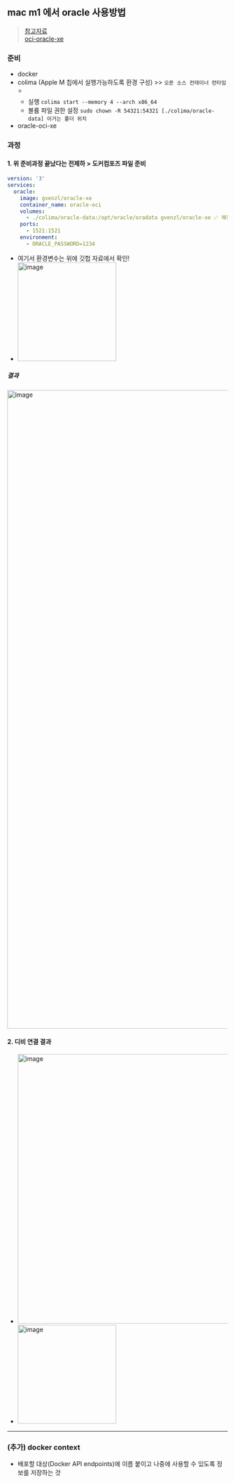 ## mac m1 에서 oracle 사용방법 
> [참고자료](https://shanepark.tistory.com/400) <br>
> [oci-oracle-xe](https://github.com/gvenzl/oci-oracle-xe)

### 준비
- docker
- colima (Apple M 칩에서 실행가능하도록 환경 구성) >> `오픈 소스 컨테이너 런타임` ⭐️
  - 실행 `colima start --memory 4 --arch x86_64`
  - 볼륨 파일 권한 설정 `sudo chown -R 54321:54321 [./colima/oracle-data] 이거는 폴더 위치` 
- oracle-oci-xe

### 과정
#### 1. 위 준비과정 끝났다는 전제하 > 도커컴포즈 파일 준비
```yml
version: '3'
services:
  oracle:
    image: gvenzl/oracle-xe
    container_name: oracle-oci
    volumes:
      - ./colima/oracle-data:/opt/oracle/oradata gvenzl/oracle-xe ✅ 해당 볼륨 파일 먼저 생성 후, 권한 지정한다 !!! 그 다음으로 도커 실행하면 되
    ports:
      - 1521:1521
    environment:
      - ORACLE_PASSWORD=1234 
```


- 여기서 환경변수는 위에 깃헙 자료에서 확인!
- <img width="225" alt="image" src="https://user-images.githubusercontent.com/61215550/201349544-563132cf-97ec-47c3-8260-aaad3d9f1659.png">
##### 결과
<img width="1455" alt="image" src="https://user-images.githubusercontent.com/61215550/201349618-f9006020-7df0-467b-9a95-eb5940fee9a3.png">

#### 2. 디비 연결 결과
- <img width="614" alt="image" src="https://user-images.githubusercontent.com/61215550/201349719-2dff0f12-0363-411a-a176-4f97c1d8d8f5.png">
- <img width="225" alt="image" src="https://user-images.githubusercontent.com/61215550/201350037-05fbd916-7828-4ba4-a7be-3a35f0fc3b17.png">

---
### (추가) docker context
- 배포할 대상(Docker API endpoints)에 이름 붙이고 나중에 사용할 수 있도록 정보를 저장하는 것

